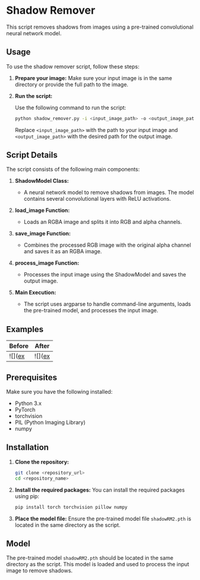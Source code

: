 # Shadow Remover

This script removes shadows from images using a pre-trained convolutional neural network model.

## Usage
To use the shadow remover script, follow these steps:

1. **Prepare your image:**
    Make sure your input image is in the same directory or provide the full path to the image.

2. **Run the script:**

    Use the following command to run the script:
    ```sh
    python shadow_remover.py -i <input_image_path> -o <output_image_path>
    ```
    Replace `<input_image_path>` with the path to your input image and `<output_image_path>` with the desired path for the output image.

## Script Details
The script consists of the following main components:

1. **ShadowModel Class:**
    - A neural network model to remove shadows from images. The model contains several convolutional layers with ReLU activations.

2. **load_image Function:**
    - Loads an RGBA image and splits it into RGB and alpha channels.

3. **save_image Function:**
    - Combines the processed RGB image with the original alpha channel and saves it as an RGBA image.

4. **process_image Function:**
    - Processes the input image using the ShadowModel and saves the output image.

5. **Main Execution:**
    - The script uses argparse to handle command-line arguments, loads the pre-trained model, and processes the input image.

## Examples

| Before | After |
| ------ | ----- |
| ![]([ex](https://raw.githubusercontent.com/ifmain/shadow_remover/main/ex/1_b.webp) | ![]([ex](https://raw.githubusercontent.com/ifmain/shadow_remover/main/ex/1_a.webp) |

## Prerequisites

Make sure you have the following installed:
- Python 3.x
- PyTorch
- torchvision
- PIL (Python Imaging Library)
- numpy

## Installation

1. **Clone the repository:**
    ```sh
    git clone <repository_url>
    cd <repository_name>
    ```

2. **Install the required packages:**
    You can install the required packages using pip:

    ```sh
    pip install torch torchvision pillow numpy
    ```

3. **Place the model file:**
    Ensure the pre-trained model file `shadowRM2.pth` is located in the same directory as the script.

## Model

The pre-trained model `shadowRM2.pth` should be located in the same directory as the script. This model is loaded and used to process the input image to remove shadows.
